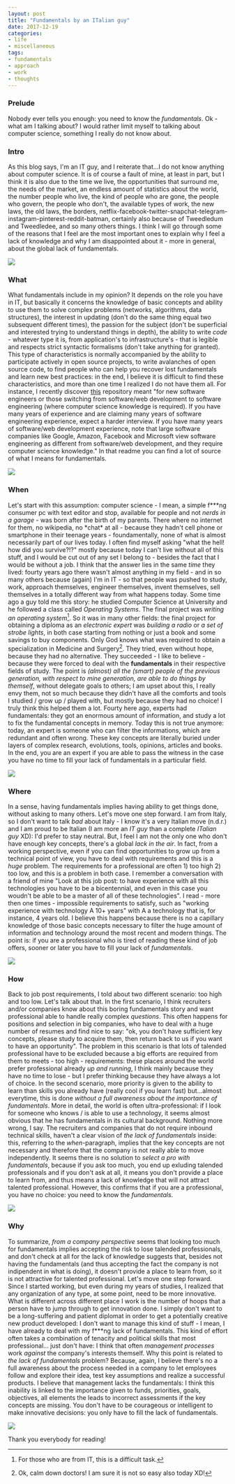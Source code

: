 ```yaml
---
layout: post
title: "Fundamentals by an ITalian guy"
date: 2017-12-19
categories:
- life
- miscellaneous
tags:
- fundamentals
- approach
- work
- thoughts
---
```


### Prelude
Nobody ever tells you enough: you need to know the _fundamentals_. Ok - what am I talking about? I would rather limit myself to talking about computer science, something I really do not know about.

### Intro
As this blog says, I'm an IT guy, and I reiterate that...I do not know anything about computer science. It is of course a fault of mine, at least in part, but I think it is also due to the time we live, the opportunities that surround me, the needs of the market, an endless amount of statistics about the world, the number people who live, the kind of people who are gone, the people who govern, the people who don't, the available types of work, the new laws, the old laws, the borders, netflix-facebook-twitter-snapchat-telegram-instagram-pinterest-reddit-batman, certainly also because of Tweedledum and Tweedledee, and so many others things.
I think I will go through some of the reasons that I feel are the most important ones to explain why I feel a lack of knowledge and why I am disappointed about it - more in general, about the global lack of fundamentals.

<div class="img_container"><img src="https://i.imgur.com/rw6nQtf.jpg"/></div>

### What
What fundamentals include in my opinion? It depends on the role you have in IT, but basically it concerns the knowledge of basic concepts and ability to use them to solve complex problems (networks, algorithms, data structures), the interest in updating (don't do the same thing equal two subsequent different times), the passion for the subject (don't be superficial and interested trying to understand things in depth), the ability to write _code_ - whatever type it is, from application's to infrastructure's - that is legible and respects strict syntactic formalisms (don't take anything for granted). This type of characteristics is normally accompanied by the ability to participate actively in open source projects, to write avalanches of open source code, to find people who can help you recover lost fundamentals and learn new best practices: in the end, I believe it is difficult to find these characteristics, and more than one time I realized I do not have them all.
For instance, I recently discover [this](https://github.com/jwasham/coding-interview-university/blob/master/README.md) repository meant "for new software engineers or those switching from software/web development to software engineering (where computer science knowledge is required). If you have many years of experience and are claiming many years of software engineering experience, expect a harder interview. If you have many years of software/web development experience, note that large software companies like Google, Amazon, Facebook and Microsoft view software engineering as different from software/web development, and they require computer science knowledge." In that readme you can find a lot of source of what I means for fundamentals.

<div class="img_container"><img src="https://i.imgur.com/Ckvpr2c.png"/></div>

### When
Let's start with this assumption: computer science - I mean, a simple f\*\*\*ng consumer pc with text editor and stop, available for people and not _nerds in a garage_ - was born after the birth of my parents. There where no internet for them, no wikipedia, no \*chat\* at all - because they hadn't cell phone or smartphone in their teenage years - foundamentally, none of what is almost necessarily part of our lives today. I often find myself asking "what the hell! how did you survive?!?" mostly because today I can't live without all of this stuff, and I would be cut out of any set I belong to - besides the fact that I would be without a job.
I think that the answer lies in the same _time_ they lived: fourty years ago there wasn't almost anything in my field - and in so many others because (again) I'm in IT - so that people was pushed to study, work, approach themselves, engineer themselves, invent themselves, sell themselves in a totally different way from what happens today. Some time ago a guy told me this story: he studied Computer Science at University and he followed a class called _Operating Systems_. The final project was _writing an operating system_[^os]. So it was in many other fields: the final project for obtaining a diploma as an _electronic expert_ was _building a radio_ or _a set of strobe lights_, in both case starting from nothing or just a book and some savings to buy components. Only God knows what was required to obtain a specialization in Medicine and Surgery[^med]. They tried, even without hope, because they had no alternative. They succeeded - I like to believe - because they were forced to deal with the __fundamentals__ in their respective fields of study.
The point is _(almost) all the (smart) people of the previous generation, with respect to mine generation, are able to do things by themself_, without delegate goals to others; I am upset about this, I really envy them, not so much because they didn't have all the comforts and tools I studied / grow up / played with, but mostly because they had no choice! I truly think this helped them a lot. Fourty here ago, experts had fundamentals: they got an enormous amount of information, and study a lot to fix the fundamental concepts in memory. Today this is not true anymore: today, an expert is someone who can filter the informations, which are redundant and often wrong. These key concepts are literally buried under layers of complex research, evolutions, tools, opinions, articles and books. In the end, you are an expert if you are able to pass the witness in the case you have no time to fill your lack of fundamentals in a particular field.

<div class="img_container"><img src="https://i.imgur.com/FmPVImH.jpg"/></div>

### Where
In a sense, having fundamentals implies having ability to get things done, without asking to many others. Let's move one step forward.
I am from Italy, so I don't want to talk _bad_ about Italy - I know it's a very Italian move (n.d.r.) and I am proud to be Italian (I am more an _IT guy_ than a complete _ITalian guy_ XD): I'd prefer to stay neutral. But, I feel I am not the only one who don't have enough key concepts, there's a global _lack in the air_. In fact, from a working perspective, even if you can find opportunities to grow up from a technical point of view, you have to deal with requirements and this is a _huge_ problem. The requirements for a professional are often 1) too high 2) too low, and this is a problem in both case.
I remember a conversation with a friend of mine "Look at this job post: to have experience with all this technologies you have to be a bicentennial, and even in this case you woudn't be able to be a master of all of these technologies". I read - more then one times - impossible requirements to satisfy, such as "working experience with technology A 10+ years" with A a technology that is, for instance, 4 years old. I believe this happens because there is no a capillary knowledge of those basic concepts necessary to filter the huge amount of information and technology around the most recent and modern things. The point is: if you are a professional who is tired of reading these kind of job offers, sooner or later you have to fill your lack of _fundamentals_.

<div class="img_container"><img src="https://i.imgur.com/iQOM7Nr.jpg"/></div>

### How
Back to job post requirements, I told about two different scenario: too high and too low. Let's talk about that.
In the first scenario, I think recruiters and/or companies know about this boring fundamentals story and want professional able to handle really complex _questions_. This often happens for positions and selection in big companies, who have to deal with a huge number of resumes and find nice to say: "ok, you don't have sufficient key concepts, please study to acquire them, then return back to us if you want to have an opportunity". The problem in this scenario is that lots of talended professional have to be excluded because a big efforts are required from them to meets - too high - requirements: these places around the world prefer professional already _up and running_, I think mainly because they have no time to lose - but I prefer thinking because they have always a lot of choice.
In the second scenario, more priority is given to the ability to learn than skills you already have (really cool if you learn fast) but...almost everytime, this is done _without a full awareness about the importance of fundamentals_. More in detail, the world is often ultra-professional: if I look for someone who knows / is able to use a technology, it seems almost obvious that he has fundamentals in its cultural background. Nothing more wrong, I say. The recruiters and companies that do not require inbound technical skills, haven't a clear vision of _the lack of fundamentals_ inside: this, referring to the _when_-paragraph, implies that the key concepts are not necessary and therefore that the company is not really able to move independently. It seems there is no solution to _select a pro with fundamentals_, because if you ask too much, you end up exluding talended professionals and if you don't ask at all, it means you don't provide a place to learn from, and thus means a lack of knowledge that will not attract talented professional.
However, this confirms that if you are a professional, you have no choice: you need to know the _fundamentals_.

<div class="img_container"><img src="https://i.imgur.com/JNwxTpw.jpg"/></div>

### Why
To summarize, _from a company perspective_ seems that looking too much for fundamentals implies accepting the risk to lose talended professionals, and don't check at all for the lack of knowledge suggests that, besides not having the fundamentals (and thus accepting the fact the company is not indipendent in what is doing), it doesn't provide a place to learn from, so it is not attractive for talented professional. Let's move one step forward.
Since I started working, but even during my years of studies, I realized that any organization of any type, at some point, need to be more innovative. What is different across different place I work is the number of hoops that a person have to jump through to get innovation done. I simply don't want to be a long-suffering and patient diplomat in order to get a potentially creative new product developed: I don't want to manage this kind of stuff - I mean, I have already to deal with my f\*\*\*ng lack of fundamentals. This kind of effort often takes a combination of tenacity and political skills that most professional... just don't have: I think that often _management processes_ work _against_ the company's interests themself.
Why this point is related to _the lack of fundamentals_ problem? Because, again, I believe there's no a full awareness about the process needed in a company to let employees follow and explore their idea, test key assumptions and realize a successful products. I believe that management lacks the fundamentals: I think this inability is linked to the importance given to funds, priorities, goals, objectives, all elements the leads to incorrect assessments if the key concepts are missing. You don't have to be courageous or intelligent to make innovative decisions: you only have to fill the lack of fundamentals.

<div class="img_container"><img src="https://i.imgur.com/gxGhHcs.jpg"/></div>

Thank you everybody for reading!

[^os]: For those who are from IT, this is a difficult task.
[^med]: Ok, calm down doctors! I am sure it is not so easy also today XD!